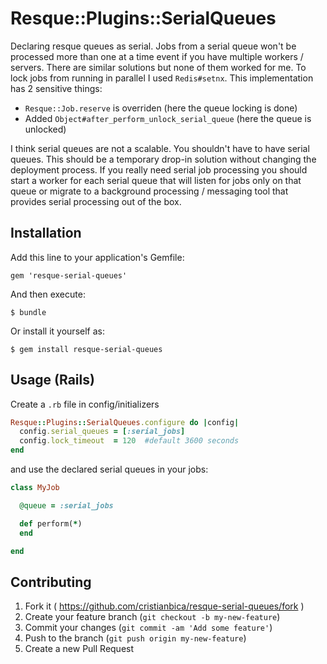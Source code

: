 # Resque::Plugins::SerialQueues

Declaring resque queues as serial. Jobs from a serial queue won't be processed more than one at a time event if you have multiple workers / servers. There are similar solutions but none of them worked for me. To lock jobs from running in parallel I used `Redis#setnx`. This implementation has 2 sensitive things:
- `Resque::Job.reserve` is overriden (here the queue locking is done)
- Added `Object#after_perform_unlock_serial_queue` (here the queue is unlocked)

I think serial queues are not a scalable. You shouldn't have to have serial queues. This should be a temporary drop-in solution without changing the deployment process. If you really need serial job processing you should start a worker for each serial queue that will listen for jobs only on that queue or migrate to a background processing / messaging tool that provides serial processing out of the box.

## Installation

Add this line to your application's Gemfile:

    gem 'resque-serial-queues'

And then execute:

    $ bundle

Or install it yourself as:

    $ gem install resque-serial-queues

## Usage (Rails)

Create a `.rb` file in config/initializers

```ruby
Resque::Plugins::SerialQueues.configure do |config|
  config.serial_queues = [:serial_jobs]
  config.lock_timeout  = 120  #default 3600 seconds
end
```

and use the declared serial queues in your jobs:

```ruby
class MyJob

  @queue = :serial_jobs

  def perform(*)
  end

end
```

## Contributing

1. Fork it ( https://github.com/cristianbica/resque-serial-queues/fork )
2. Create your feature branch (`git checkout -b my-new-feature`)
3. Commit your changes (`git commit -am 'Add some feature'`)
4. Push to the branch (`git push origin my-new-feature`)
5. Create a new Pull Request
